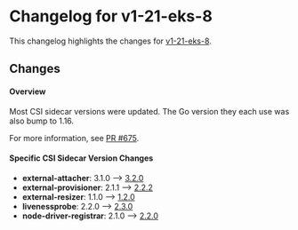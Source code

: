 # Changelog for v1-21-eks-8

This changelog highlights the changes for [v1-21-eks-8](https://github.com/aws/eks-distro/tree/v1-21-eks-8).

## Changes

#### Overview

Most CSI sidecar versions were updated. The Go version they each use
was also bump to 1.16.

For more information, see [PR #675](https://github.com/aws/eks-distro/pull/675).

#### Specific CSI Sidecar Version Changes

* **external-attacher**: 3.1.0 –> [3.2.0](https://github.com/kubernetes-csi/external-attacher/releases/tag/v3.2.0)
* **external-provisioner**: 2.1.1 –> [2.2.2](https://github.com/kubernetes-csi/external-provisioner/releases/tag/v2.2.2)
* **external-resizer**: 1.1.0 –> [1.2.0](https://github.com/kubernetes-csi/external-resizer/releases/tag/v1.2.0)
* **livenessprobe**: 2.2.0 –> [2.3.0](https://github.com/kubernetes-csi/livenessprobe/releases/tag/v2.3.0)
* **node-driver-registrar**: 2.1.0 –> [2.2.0](https://github.com/kubernetes-csi/node-driver-registrar/releases/tag/v2.2.0)
